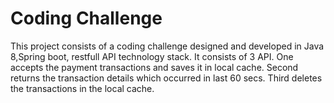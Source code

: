# Coding Challenge
This project consists of a coding challenge designed and developed in Java 8,Spring boot, restfull API technology stack. It consists of 3 API. One accepts the payment transactions and saves it in local cache. Second returns the transaction details which occurred in last 60 secs. Third deletes the transactions in the local cache.

